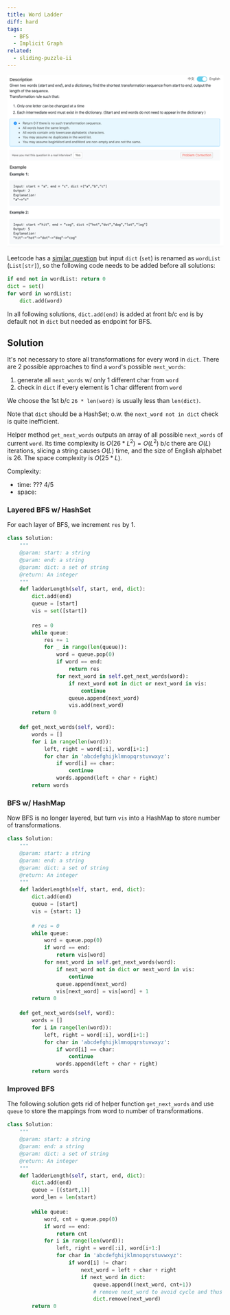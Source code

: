 ```yaml
---
title: Word Ladder
diff: hard
tags:
  - BFS
  - Implicit Graph
related:
  - sliding-puzzle-ii
---
```


<img class="medium-zoom" src="/algo/word-ladder.png" alt="https://www.lintcode.com/problem/word-ladder">

Leetcode has a [similar question](https://leetcode.com/problems/word-ladder) but input `dict` (`set`) is renamed as `wordList` (`List[str]`), so the following code needs to be added before all solutions:

```py
if end not in wordList: return 0
dict = set()
for word in wordList:
    dict.add(word)
```

In all following solutions, `dict.add(end)` is added at front b/c `end` is by default not in `dict` but needed as endpoint for BFS.

## Solution

It's not necessary to store all transformations for every word in `dict`. There are 2 possible approaches to find a `word`'s possible `next_words`:

1. generate all `next_words` w/ only 1 different char from `word`
2. check in `dict` if every element is 1 char different from `word`

We choose the 1st b/c `26 * len(word)` is usually less than `len(dict)`.

Note that `dict` should be a HashSet; o.w. the `next_word not in dict` check is quite inefficient.

Helper method `get_next_words` outputs an array of all possible `next_words` of current `word`. Its time complexity is $O(26*L^2) = O(L^2)$ b/c there are $O(L)$ iterations, slicing a string causes $O(L)$ time, and the size of English alphabet is $26$. The space complexity is $O(25*L)$.

Complexity:

- time: ??? 4/5
- space:

### Layered BFS w/ HashSet

For each layer of BFS, we increment `res` by $1$.

```py {16,21}
class Solution:
    """
    @param: start: a string
    @param: end: a string
    @param: dict: a set of string
    @return: An integer
    """
    def ladderLength(self, start, end, dict):
        dict.add(end)
        queue = [start]
        vis = set([start])

        res = 0
        while queue:
            res += 1
            for _ in range(len(queue)):
                word = queue.pop(0)
                if word == end:
                    return res
                for next_word in self.get_next_words(word):
                    if next_word not in dict or next_word in vis:
                        continue
                    queue.append(next_word)
                    vis.add(next_word)
        return 0

    def get_next_words(self, word):
        words = []
        for i in range(len(word)):
            left, right = word[:i], word[i+1:]
            for char in 'abcdefghijklmnopqrstuvwxyz':
                if word[i] == char:
                    continue
                words.append(left + char + right)
        return words
```

### BFS w/ HashMap

Now BFS is no longer layered, but turn `vis` into a HashMap to store number of transformations.

```py {11,17,22}
class Solution:
    """
    @param: start: a string
    @param: end: a string
    @param: dict: a set of string
    @return: An integer
    """
    def ladderLength(self, start, end, dict):
        dict.add(end)
        queue = [start]
        vis = {start: 1}

        # res = 0
        while queue:
            word = queue.pop(0)
            if word == end:
                return vis[word]
            for next_word in self.get_next_words(word):
                if next_word not in dict or next_word in vis:
                    continue
                queue.append(next_word)
                vis[next_word] = vis[word] + 1
        return 0

    def get_next_words(self, word):
        words = []
        for i in range(len(word)):
            left, right = word[:i], word[i+1:]
            for char in 'abcdefghijklmnopqrstuvwxyz':
                if word[i] == char:
                    continue
                words.append(left + char + right)
        return words
```

### Improved BFS

The following solution gets rid of helper function `get_next_words` and use `queue` to store the mappings from word to number of transformations.

```py
class Solution:
    """
    @param: start: a string
    @param: end: a string
    @param: dict: a set of string
    @return: An integer
    """
    def ladderLength(self, start, end, dict):
        dict.add(end)
        queue = [(start,1)]
        word_len = len(start)

        while queue:
            word, cnt = queue.pop(0)
            if word == end:
                return cnt
            for i in range(len(word)):
                left, right = word[:i], word[i+1:]
                for char in 'abcdefghijklmnopqrstuvwxyz':
                    if word[i] != char:
                        next_word = left + char + right
                        if next_word in dict:
                            queue.append((next_word, cnt+1))
                            # remove next_word to avoid cycle and thus infinite loop
                            dict.remove(next_word)
        return 0
```

<!-- ### Bidirectional BFS on LeetCode (REDO) -->
